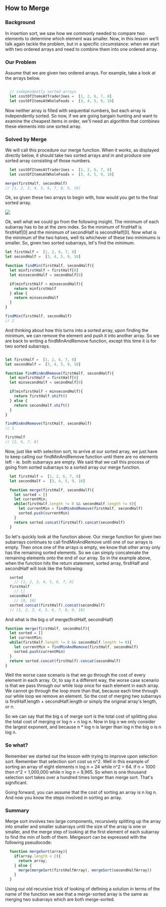 ## How to Merge

### Background

In insertion sort, we saw how we commonly needed to compare two elements to determine which element was smaller.  Now, in this lesson we'll talk again tackle the problem, but in a specific circumstance: when we start with two ordered arrays and need to combine them into one ordered array.  

### Our Problem
Assume that we are given two ordered arrays.  For example, take a look at the arrays below. 

```javascript

  // independently sorted arrays
  let costOfItemsAtTraderJoes =  [1, 2, 6, 7, 8]
  let costOfItemsAtWholeFoods =  [3, 4, 5, 9, 10]
```

Now neither array is filled with sequential numbers, but each array is independently sorted.  So now, if we are going bargain hunting and want to examine the cheapest items in order, we'll need an algorithm that combines these elements into one sorted array.  

### Solved by Merge

We will call this procedure our merge function.  When it works, as displayed directly below, it should take two sorted arrays and in and produce one sorted array consisting of those numbers.

```javascript
  let costOfItemsAtTraderJoes =  [1, 2, 6, 7, 8]
  let costOfItemsAtWholeFoods =  [3, 4, 5, 9, 10]

merge(firstHalf, secondHalf)
// [1, 2, 3, 4, 5, 6, 7, 8, 9, 10]

```

Ok, so given these two arrays to begin with, how would you get to the final sorted array.

![](http://www.funnycatsite.com/pictures/hmmmm.jpg)

Ok, well what we could go from the following insight.  The minimum of each subarray has to be at the zero index.  So the minimum of firstHalf is firstHalf[0] and the minimum of secondHalf is secondHalf[0].  Now what is the minimum of the two halves, well its whichever of these two minimums is smaller.  So, given two sorted subarrays, let's find the minimum.  

```javascript
let firstHalf =  [1, 2, 6, 7, 8]
let secondHalf =  [3, 4, 5, 9, 10]

function findMin(firstHalf, secondHalf){
  let minfirstHalf = firstHalf[0]
  let minsecondHalf = secondHalf[0]

  if(minfirstHalf < minsecondHalf){
    return minfirstHalf
  } else {
    return minsecondHalf
  }
}

findMin(firstHalf, secondHalf)
// 1
```

And thinking about how this turns into a sorted array, upon finding the minimum, we can remove the element and push it into another array.  So we are back to writing a findMinAndRemove function, except this time it is for two sorted subarrays.

```javascript

let firstHalf =  [1, 2, 6, 7, 8]
let secondHalf =  [3, 4, 5, 9, 10]

function findMinAndRemove(firstHalf, secondHalf){
  let minfirstHalf = firstHalf[0]
  let minsecondHalf = secondHalf[0]

  if(minfirstHalf < minsecondHalf){
    return firstHalf.shift()
  } else {
    return secondHalf.shift()
  }
}

findMinAndRemove(firstHalf, secondHalf)
// 1

firstHalf
// [2, 6, 7, 8]
```

Now, just like with selection sort, to arrive at our sorted array, we just have to keep calling our findMinAndRemove function until there are no elements left - ie. both subarrays are empty.  We said that we call this process of going from sorted subarrays to a sorted array our merge function.

```javascript
  let firstHalf =  [1, 2, 6, 7, 8]
  let secondHalf =  [3, 4, 5, 9, 10]

  function merge(firstHalf, secondHalf){
    let sorted = []
    let currentMin;
    while(firstHalf.length != 0 && secondHalf.length != 0){
      let currentMin = findMinAndRemove(firstHalf, secondHalf)
      sorted.push(currentMin)
    }
    return sorted.concat(firstHalf).concat(secondHalf)
  }
```

So let's quickly look at the function above.  Our merge function for given two subarrays continues to call findMinAndRemove until one of our arrays is empty.  Then once one of the arrays is empty, we know that other array only has the remaining sorted elements.  So we can simply concatenate the remaining elements onto the end of our array.  So in the example above, when the function hits the return statement, sorted array, firstHalf and secondHalf will look like the following:

```javascript
  sorted
    // [1, 2, 3, 4, 5, 6, 7, 8]
  firstHalf
    // []
  secondHalf
    // [9, 10]
  sorted.concat(firstHalf).concat(secondHalf)
  // [1, 2, 3, 4, 5, 6, 7, 8, 9, 10]
```

And what is the big o of merge(firstHalf, secondHalf)

```javascript
function merge(firstHalf, secondHalf){
  let sorted = []
  let currentMin;
  while(firstHalf.length != 0 && secondHalf.length != 0){
    let currentMin = findMinAndRemove(firstHalf, secondHalf)
    sorted.push(currentMin)
  }
  return sorted.concat(firstHalf).concat(secondHalf)
}

```

Well the worse case scenario is that we go through the cost of every element in each array.  Or, to say it a different way, the worse case scenario is that we pass through our while loop once for each element in each array.  We cannot go through the loop more than that, because each time through our while loop we remove an element.  So the cost of merging two subarrays is firstHalf.length + secondHalf.length or simply the original array's length, or n.

So we can say that the big o of merge sort is the total cost of splitting plus the total cost of merging or log n + n log n.  Now in big o we only consider the largest exponent, and because n * log n is larger than log n the big o is n log n.

### So what?

Remember we started out the lesson with trying to improve upon selection sort.  Remember that selection sort cost us n^2.  Well in this example of sorting an array of eight elements n log n = 24 while n^2 = 64.  If n = 1000 then n^2 = 1,000,000 while n log n = 9,965.  So when is one thousand selection sort takes over a hundred times longer than merge sort.  That's significant.

Going forward, you can assume that the cost of sorting an array is n log n.  And now you know the steps involved in sorting an array.

### Summary

Merge sort involves two large components, recursively splitting up the array into smaller and smaller subarrays until the size of the array is one or smaller, and the merge step of looking at the first element of each subarray to find the min of both of them.  Mergesort can be expressed with the following pseudocode:

```javascript
  function mergeSort(array){
    if(array.length < 2){
      return array;
    } else {
      merge(mergeSort(firstHalfArray), mergeSort(secondHalfArray))
    }
  }
```

Using our old recursive trick of looking of defining a solution in terms of the name of the function we see that a merge-sorted array is the same as merging two subarrays which are both merge-sorted.
